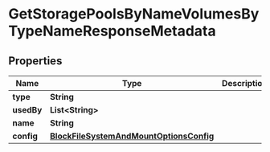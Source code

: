 

# GetStoragePoolsByNameVolumesByTypeNameResponseMetadata

## Properties

Name | Type | Description | Notes
------------ | ------------- | ------------- | -------------
**type** | **String** |  |  [optional]
**usedBy** | **List&lt;String&gt;** |  |  [optional]
**name** | **String** |  |  [optional]
**config** | [**BlockFileSystemAndMountOptionsConfig**](BlockFileSystemAndMountOptionsConfig.md) |  |  [optional]




